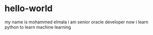 # hello-world
my name is mohammed elmala
i am senior oracle developer
now i learn python to learn machine learning
